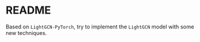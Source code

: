# README

Based on `LightGCN-PyTorch`, try to implement the `LightGCN` model with some new techniques.